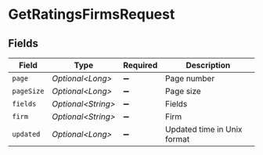 # GetRatingsFirmsRequest


## Fields

| Field                       | Type                        | Required                    | Description                 |
| --------------------------- | --------------------------- | --------------------------- | --------------------------- |
| `page`                      | *Optional\<Long>*           | :heavy_minus_sign:          | Page number                 |
| `pageSize`                  | *Optional\<Long>*           | :heavy_minus_sign:          | Page size                   |
| `fields`                    | *Optional\<String>*         | :heavy_minus_sign:          | Fields                      |
| `firm`                      | *Optional\<String>*         | :heavy_minus_sign:          | Firm                        |
| `updated`                   | *Optional\<Long>*           | :heavy_minus_sign:          | Updated time in Unix format |